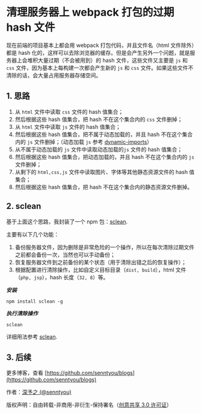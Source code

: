 # 清理服务器上 webpack 打包的过期 hash 文件

现在前端的项目基本上都会用 webpack 打包代码，并且文件名（html 文件除外）都是 hash 化的，这样可以去除浏览器的缓存。但是会产生另外一个问题，就是服务器上会堆积大量过期（不会被用到）的 hash 文件，这些文件又主要是 `js` 和 `css` 文件，因为基本上每构建一次都会产生新的 `js` 和 `css` 文件。如果这些文件不清除的话，会大量占用服务器存储空间。

## 1. 思路

1. 从 `html` 文件中读取 `css` 文件的 hash 值集合；
2. 然后根据这些 hash 值集合，把 hash 不在这个集合内的 `css` 文件删掉；
3. 从 `html` 文件中读取 `js` 文件的 hash 值集合；
4. 然后根据这些 hash 值集合，把不属于动态加载的，并且 hash 不在这个集合内的 `js` 文件删掉；（动态加载 `js` 参考 [dynamic-imports](https://webpack.js.org/guides/code-splitting/#dynamic-imports)）
5. 从不属于动态加载的 `js` 文件中读取动态加载的`js` 文件的 hash 值集合；
6. 然后根据这些 hash 值集合，把动态加载的，并且 hash 不在这个集合内的 `js` 文件删掉；
7. 从剩下的 `html,css,js` 文件中读取图片、字体等其他静态资源文件的 hash 值集合；
8. 然后根据这些 hash 值集合，把 hash 不在这个集合内的静态资源文件删掉。

## 2. sclean

基于上面这个思路，我封装了一个 npm 包：[sclean](https://github.com/senntyou/sclean).

主要有以下几个功能：

1. 备份服务器文件，因为删除是非常危险的一个操作，所以在每次清除过期文件之前都会备份一次，当然也可以手动备份；
2. 恢复服务器文件到之前备份的某个状态（用于清除出错之后的恢复操作）；
3. 根据配置进行清除操作，比如自定义目标目录（`dist, build`），html 文件（`php, jsp`），hash 长度（`32, 8`）等。

**_安装_**

```
npm install sclean -g
```

**_执行清除操作_**

```
sclean
```

详细用法参考 [sclean](https://github.com/senntyou/sclean).

## 3. 后续

更多博客，查看 [https://github.com/senntyou/blogs](https://github.com/senntyou/blogs)

作者：[深予之 (@senntyou)](https://github.com/senntyou)

版权声明：自由转载-非商用-非衍生-保持署名（[创意共享 3.0 许可证](https://creativecommons.org/licenses/by-nc-nd/3.0/deed.zh)）

